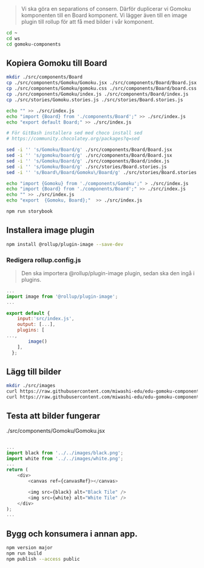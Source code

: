 > Vi ska göra en separations of consern. Därför duplicerar vi Gomoku komponenten
> till en Board komponent. Vi lägger även till en image plugin till rollup för att få med
> bilder i vår komponent.

```bash
cd ~
cd ws
cd gomoku-components
```

## Kopiera Gomoku till Board

```bash
mkdir ./src/components/Board
cp ./src/components/Gomoku/Gomoku.jsx ./src/components/Board/Board.jsx
cp ./src/components/Gomoku/gomoku.css ./src/components/Board/board.css
cp ./src/components/Gomoku/index.js ./src/components/Board/index.js
cp ./src/stories/Gomoku.stories.js ./src/stories/Board.stories.js

echo "" >> ./src/index.js
echo "import {Board} from './components/Board';" >> ./src/index.js
echo "export default Board;" >> ./src/index.js

# För GitBash installera sed med choco install sed
# https://community.chocolatey.org/packages?q=sed

sed -i '' 's/Gomoku/Board/g' ./src/components/Board/Board.jsx
sed -i '' 's/gomoku/board/g' ./src/components/Board/Board.jsx
sed -i '' 's/Gomoku/Board/g' ./src/components/Board/index.js
sed -i '' 's/Gomoku/Board/g' ./src/stories/Board.stories.js
sed -i '' 's/Board\/Board/Gomoku\/Board/g' ./src/stories/Board.stories.js

echo "import {Gomoku} from './components/Gomoku';" > ./src/index.js
echo "import {Board} from './components/Board';" >> ./src/index.js
echo "" >> ./src/index.js
echo "export  {Gomoku, Board};"  >> ./src/index.js

npm run storybook
```

## Installera image plugin

```bash
npm install @rollup/plugin-image --save-dev
```

### Redigera rollup.config.js

> Den ska importera @rollup/plugin-image plugin, sedan ska den ingå i plugins.

```js
...
import image from '@rollup/plugin-image';
...

export default {
    input:'src/index.js',
    output: [...],
    plugins: [
...,
        image()
    ],
  };
```

## Lägg till bilder

```bash
mkdir ./src/images
curl https://raw.githubusercontent.com/miwashi-edu/edu-gomoku-components/main/resources/black.png -o ./src/images/black.png
curl https://raw.githubusercontent.com/miwashi-edu/edu-gomoku-components/main/resources/white.png -o ./src/images/white.png
```

## Testa att bilder fungerar

./src/components/Gomoku/Gomoku.jsx

```js

...
import black from '../../images/black.png';
import white from '../../images/white.png';
...
return (
    <div>
        <canvas ref={canvasRef}></canvas>

        <img src={black} alt="Black Tile" />
        <img src={white} alt="White Tile" />
    </div>
);
...

```

## Bygg och konsumera i annan app.

```bash
npm version major
npm run build
npm publish --access public
```


